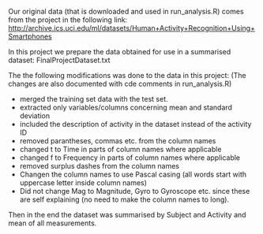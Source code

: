 Our original data (that is downloaded and used in run_analysis.R)
comes from the project in the following link:
http://archive.ics.uci.edu/ml/datasets/Human+Activity+Recognition+Using+Smartphones

In this project we prepare the data obtained for use in a summarised dataset:
FinalProjectDataset.txt


The the following modifications was done to the data in this project:
 (The changes are also documented with cde comments in run_analysis.R)
 
 - merged the training set data with the test set.
 - extracted only variables/columns concerning mean and standard deviation
 - included the description of activity in the dataset instead of the activity ID
 - removed parantheses, commas etc. from the column names
 - changed t to Time in parts of column names where applicable
 - changed f to Frequency in parts of column names where applicable
 - removed surplus dashes from the column names
 - Changen the column names to use Pascal casing (all words start with uppercase letter inside column names)
 - Did not change Mag to Magnitude, Gyro to Gyroscope etc. since these are self explaining
   (no need to make the column names to long).

Then in the end the dataset was summarised by Subject and Activity and mean of all measurements.

